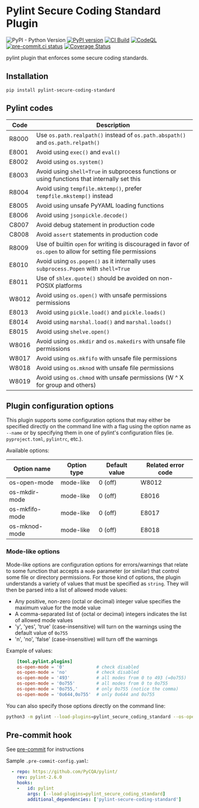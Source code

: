 # Pylint Secure Coding Standard Plugin

![PyPI - Python Version](https://img.shields.io/pypi/pyversions/pylint-secure-coding-standard?label=Python) [![PyPI version](https://badge.fury.io/py/pylint-secure-coding-standard.svg)](https://badge.fury.io/py/pylint-secure-coding-standard) [![CI Build](https://github.com/Takishima/pylint-secure-coding-standard/actions/workflows/ci.yml/badge.svg)](https://github.com/Takishima/pylint-secure-coding-standard/actions/workflows/ci.yml) [![CodeQL](https://github.com/Takishima/pylint-secure-coding-standard/actions/workflows/codeql-analysis.yml/badge.svg)](https://github.com/Takishima/pylint-secure-coding-standard/actions/workflows/codeql-analysis.yml) [![pre-commit.ci status](https://results.pre-commit.ci/badge/github/Takishima/pylint-secure-coding-standard/main.svg)](https://results.pre-commit.ci/latest/github/Takishima/pylint-secure-coding-standard/main) [![Coverage Status](https://coveralls.io/repos/github/Takishima/pylint-secure-coding-standard/badge.svg?branch=main)](https://coveralls.io/github/Takishima/pylint-secure-coding-standard?branch=main)


pylint plugin that enforces some secure coding standards.

## Installation

    pip install pylint-secure-coding-standard

## Pylint codes

| Code  | Description                                                                                                  |
|-------|--------------------------------------------------------------------------------------------------------------|
| R8000 | Use `os.path.realpath()` instead of `os.path.abspath()` and `os.path.relpath()`                              |
| E8001 | Avoid using `exec()` and `eval()`                                                                            |
| E8002 | Avoid using `os.system()`                                                                                    |
| E8003 | Avoid using `shell=True` in subprocess functions or using functions that internally set this                 |
| R8004 | Avoid using `tempfile.mktemp()`, prefer `tempfile.mkstemp()` instead                                         |
| E8005 | Avoid using unsafe PyYAML loading functions                                                                  |
| E8006 | Avoid using `jsonpickle.decode()`                                                                            |
| C8007 | Avoid debug statement in production code                                                                     |
| C8008 | Avoid `assert` statements in production code                                                                 |
| R8009 | Use of builtin `open` for writing is discouraged in favor of `os.open` to allow for setting file permissions |
| E8010 | Avoid using `os.popen()` as it internally uses `subprocess.Popen` with `shell=True`                          |
| E8011 | Use of `shlex.quote()` should be avoided on non-POSIX platforms                                              |
| W8012 | Avoid using `os.open()` with unsafe permissions permissions                                                  |
| E8013 | Avoid using `pickle.load()` and `pickle.loads()`                                                             |
| E8014 | Avoid using `marshal.load()` and `marshal.loads()`                                                           |
| E8015 | Avoid using `shelve.open()`                                                                                  |
| W8016 | Avoid using `os.mkdir` and `os.makedirs` with unsafe file permissions                                        |
| W8017 | Avoid using `os.mkfifo` with unsafe file permissions                                                         |
| W8018 | Avoid using `os.mknod` with unsafe file permissions                                                          |
| W8019 | Avoid using `os.chmod` with unsafe permissions (W ^ X for group and others)                                  |


## Plugin configuration options

This plugin supports some configuration options that may either be specified directly on the command line with a flag
using the option name as `--name` or by specifying them in one of pylint's configuration files (ie. `pyproject.toml`,
`pylintrc`, etc.).

Available options:

| Option name    | Option type | Default value | Related error code |
|----------------|-------------|---------------|--------------------|
| os-open-mode   | mode-like   | 0 (off)       | W8012              |
| os-mkdir-mode  | mode-like   | 0 (off)       | E8016              |
| os-mkfifo-mode | mode-like   | 0 (off)       | E8017              |
| os-mknod-mode  | mode-like   | 0 (off)       | E8018              |


### Mode-like options

Mode-like options are configuration options for errors/warnings that relate to some function that accepts a `mode`
parameter (or similar) that control some file or directory permissions. For those kind of options, the plugin
understands a variety of values that must be specified as `string`. They will then be parsed into a list of allowed mode
values:

- Any positive, non-zero (octal or decimal) integer value specifies the maximum value for the mode value
- A comma-separated list of (octal or decimal) integers indicates the list of allowed mode values
- 'y', 'yes', 'true' (case-insensitive) will turn on the warnings using the default value of `0o755`
- 'n', 'no', 'false' (case-insensitive) will turn off the warnings

Example of values:
```toml
    [tool.pylint.plugins]
    os-open-mode = '0'            # check disabled
    os-open-mode = 'no'           # check disabled
    os-open-mode = '493'          # all modes from 0 to 493 (=0o755)
    os-open-mode = '0o755'        # all modes from 0 to 0o755
    os-open-mode = '0o755,'       # only 0o755 (notice the comma)
    os-open-mode = '0o644,0o755'  # only 0o644 and 0o755
```

You can also specify those options directly on the command line:

```sh
python3 -m pylint --load-plugins=pylint_secure_coding_standard --os-open-mode='0o755'
```

## Pre-commit hook

See [pre-commit](https://github.com/pre-commit/pre-commit) for instructions

Sample `.pre-commit-config.yaml`:

```yaml
  - repo: https://github.com/PyCQA/pylint/
    rev: pylint-2.6.0
    hooks:
    -   id: pylint
        args: [--load-plugins=pylint_secure_coding_standard]
        additional_dependencies: ['pylint-secure-coding-standard']
```
